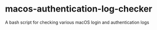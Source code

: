 # macos-authentication-log-checker
A bash script for checking various macOS login and authentication logs
